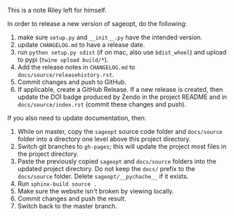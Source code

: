 This is a note Riley left for himself.

In order to release a new version of sageopt, do the following:
1. make sure ``setup.py`` and ``__init__.py`` have the intended version.
2. update ``CHANGELOG.md`` to have a release date.
3. run ``python setup.py sdist`` (if on mac, also use ``bdist_wheel``) and upload to pypi (``twine upload build/*``).
4. Add the release notes in ``CHANGELOG.md`` to ``docs/source/releasehistory.rst``.
5. Commit changes and push to GitHub.
6. If applicable, create a GitHub Release. If a new release is created, then update the DOI badge produced by Zendo
   in the project README and in ``docs/source/index.rst`` (commit these changes and push).

If you also need to update documentation, then:
1. While on master, copy the ``sageopt`` source code folder and ``docs/source`` folder into a directory
   one level above this project directory.
2. Switch git branches to ``gh-pages``; this will update the project most files in the project directory.
3. Paste the previously copied ``sageopt`` and ``docs/source`` folders into the updated project directory.
   Do not keep the ``docs/`` prefix to the ``docs/source`` folder. Delete ``sageopt/__pychache__`` if it exists.
4. Run ``sphinx-build source .``
5. Make sure the website isn't broken by viewing locally.
6. Commit changes and push the result.
7. Switch back to the master branch.
